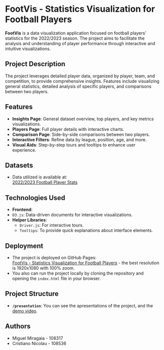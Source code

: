# FootVis - Statistics Visualization for Football Players

**FootVis** is a data visualization application focused on football players' statistics for the 2022/2023 season. The project aims to facilitate the analysis and understanding of player performance through interactive and intuitive visualizations.

## **Project Description**
The project leverages detailed player data, organized by player, team, and competition, to provide comprehensive insights. Features include visualizing general statistics, detailed analysis of specific players, and comparisons between two players.

## **Features**
- **Insights Page**: General dataset overview, top players, and key metrics visualizations.
- **Players Page**: Full player details with interactive charts.
- **Comparison Page**: Side-by-side comparisons between two players.
- **Interactive Filters**: Refine data by league, position, age, and more.
- **Visual Aids**: Step-by-step tours and tooltips to enhance user experience.

## **Datasets**
- Data utilized is available at:  
  [2022/2023 Football Player Stats](https://www.kaggle.com/datasets/vivovinco/20222023-football-player-stats)

## **Technologies Used**
- **Frontend**:
 - `D3.js`: Data-driven documents for interactive visualizations.
- **Helper Libraries**:
  - `Driver.js`: For interactive tours.
  - `Tooltips`: To provide quick explanations about interface elements.


## **Deployment**
- The project is deployed on GitHub Pages:  
  [FootVis - Statistics Visualization for Football Players](https://cristiano-nicolau.github.io/FootVis/) - the best resolution is 1920x1080 with 100% zoom.
- You also can run the project locally by cloning the repository and opening the `index.html` file in your browser.

## **Project Structure**
- **`/presentation`**: You can see the apresentations of the project, and the [demo video](https://youtu.be/ZY4r0Iy4Fos).

## **Authors**
- Miguel Miragaia - 108317  
- Cristiano Nicolau - 108536
